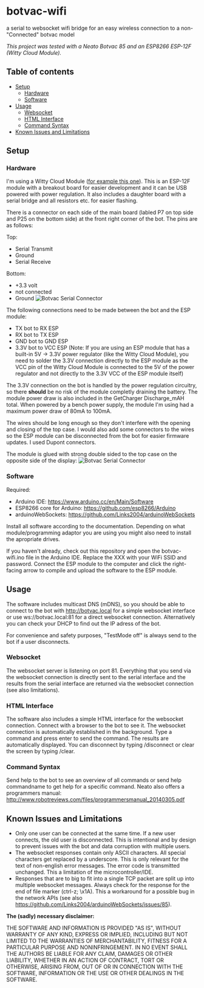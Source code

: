 # botvac-wifi
a serial to websocket wifi bridge for an easy wireless connection to a non-"Connected" botvac model

_This project was tested with a Neato Botvac 85 and an ESP8266 ESP-12F (Witty Cloud Module)._

## Table of contents
* [Setup](#setup)
  * [Hardware](#hardware)
  * [Software](#software)
* [Usage](#usage)
  * [Websocket](#websocket)
  * [HTML Interface](#html-interface)
  * [Command Syntax](#command-syntax)
* [Known Issues and Limitations](#known-issues-and-limitations)
  

## Setup
### Hardware
I'm using a Witty Cloud Module ([for example this one](https://www.aliexpress.com/item/ESP8266/32643464555.html)). This is an ESP-12F module with a breakout board for easier development and it can be USB powered with power regulation. It also includes a daughter board with a serial bridge and all resistors etc. for easier flashing.

There is a connector on each side of the main board (labled P7 on top side and P25 on the bottom side) at the front right corner of the bot. The pins are as follows:

Top:
* Serial Transmit
* Ground
* Serial Receive

Bottom:
* +3.3 volt
* not connected
* Ground
![Botvac Serial Connector](https://github.com/sstadlberger/botvac-wifi/raw/master/img/botvac-pins.jpg)

The following connections need to be made between the bot and the ESP module:
* TX bot to RX ESP
* RX bot to TX ESP
* GND bot to GND ESP
* 3.3V bot to VCC ESP (Note: If you are using an ESP module that has a built-in 5V -> 3.3V power regulator (like the Witty Cloud Module), you need to solder the 3.3V connection directly to the ESP module as the VCC pin of the Witty Cloud Module is connected to the 5V of the power regulator and not directly to the 3.3V VCC of the ESP module itself)

The 3.3V connection on the bot is handled by the power regulation circuitry, so there **should** be no risk of the module completly draining the battery. The module power draw is also included in the GetCharger Discharge_mAH total. When powered by a bench power supply, the module I'm using had a maximum power draw of 80mA to 100mA.

The wires should be long enough so they don't interfere with the opening and closing of the top case. I would also add some connectors to the wires so the ESP module can be disconnected from the bot for easier firmware updates. I used Dupont connectors.

The module is glued with strong double sided to the top case on the opposite side of the display:
![Botvac Serial Connector](https://github.com/sstadlberger/botvac-wifi/raw/master/img/installed-module.jpg)

### Software
Required:
* Arduino IDE: https://www.arduino.cc/en/Main/Software
* ESP8266 core for Arduino: https://github.com/esp8266/Arduino
* arduinoWebSockets: https://github.com/Links2004/arduinoWebSockets

Install all software according to the documentation. Depending on what module/programming adaptor you are using you might also need to install the apropriate drives.

If you haven't already, check out this repository and open the botvac-wifi.ino file in the Arduino IDE. Replace the XXX with your WiFi SSID and password. Connect the ESP module to the computer and click the right-facing arrow to compile and upload the software to the ESP module.

## Usage
The software includes multicast DNS (mDNS), so you should be able to connect to the bot with http://botvac.local for a simple websocket interface or use ws://botvac.local:81 for a direct websocket connection. Alternatively you can check your DHCP to find out the IP adress of the bot.

For convenience and safety purposes, "TestMode off" is always send to the bot if a user disconnects.

### Websocket
The websocket server is listening on port 81. Everything that you send via the websocket connection is directly sent to the serial interface and the results from the serial interface are returned via the websocket connection (see also limitations).

### HTML Interface
The software also includes a simple HTML interface for the websocket connection. Connect with a browser to the bot to see it. The websocket connection is automatically established in the background. Type a command and press enter to send the command. The results are automatically displayed. You can disconnect by typing /disconnect or clear the screen by typing /clear.

### Command Syntax
Send help to the bot to see an overview of all commands or send help commandname to get help for a specific command. Neato also offers a programmers manual: http://www.robotreviews.com/files/programmersmanual_20140305.pdf

## Known Issues and Limitations
* Only one user can be connected at the same time. If a new user connects, the old user is disconnected. This is intentional and by design to prevent issues with the bot and data corruption with multiple users.
* The websocket responses contain only ASCII characters. All special characters get replaced by a underscore. This is only relevant for the text of non-english error messages. The error code is transmitted unchanged. This a limitation of the microcontroller/IDE.
* Responses that are to big to fit into a single TCP packet are split up into multiple websocket messages. Always check for the response for the end of file marker (ctrl-z; \x1A). This a workaround for a possible bug in the network APIs (see also https://github.com/Links2004/arduinoWebSockets/issues/85).

**The (sadly) necessary disclaimer:**

THE SOFTWARE AND INFORMATION IS PROVIDED "AS IS", WITHOUT WARRANTY OF ANY KIND, EXPRESS OR IMPLIED, INCLUDING BUT NOT LIMITED TO THE WARRANTIES OF MERCHANTABILITY, FITNESS FOR A PARTICULAR PURPOSE AND NONINFRINGEMENT. IN NO EVENT SHALL THE AUTHORS BE LIABLE FOR ANY CLAIM, DAMAGES OR OTHER LIABILITY, WHETHER IN AN ACTION OF CONTRACT, TORT OR OTHERWISE, ARISING FROM, OUT OF OR IN CONNECTION WITH THE SOFTWARE, INFORMATION OR THE USE OR OTHER DEALINGS IN THE SOFTWARE.
